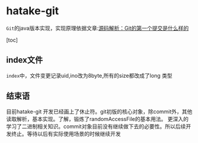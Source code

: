 # hatake-git

`Git`的java版本实现，实现原理依据文章:[源码解析：Git的第一个提交是什么样的](https://zhuanlan.zhihu.com/p/257084586)

[toc]

## index文件
 `index`中，文件变更记录uid,ino改为8byte,所有的size都改成了long 类型

## 结束语
目前hatake-git 开发已经画上了休止符。git初版的核心对象，除commit外，其他读取解析，基本实现。了解，锻炼了randomAccessFile的基本用法。
更深入的学习了二进制相关知识。commit对象目前没有继续做下去的必要性。所以后续开发终止。等待以后有实际使用场景的时候继续开发